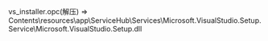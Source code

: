 ﻿

vs_installer.opc(解压) => Contents\resources\app\ServiceHub\Services\Microsoft.VisualStudio.Setup.Service\Microsoft.VisualStudio.Setup.dll

